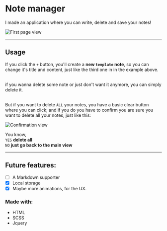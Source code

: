 # Note manager

I made an application where you can write, delete and save your notes!

![First page view](https://imgur.com/sfG0XiP.png)

---

## Usage

If you click the `+` button, you'll create a **new `template` note**, so you can change it's title and content, just like the third one in in the example above. <br> <br>

if you wanna delete some note or just don't want it anymore, you can simply delete it. <br> <br>

But if you want to delete `ALL` your notes, you have a basic clear button where you can click; and if you do you have to confirm you are sure you want to delete all your notes, just like this:

![Confirmation view](https://imgur.com/6I5ymuP.png)

You know, <br>
`YES` **delete all** <br>
`NO` **just go back to the main view**

---

## Future features:

- [ ] A Markdown supporter
- [X] Local storage
- [X] Maybe more animations, for the UX.

### Made with:

* HTML
* SCSS
* Jquery
